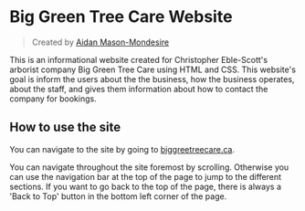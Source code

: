 # Big Green Tree Care Website
> Created by [Aidan Mason-Mondesire](https://github.com/aidanMasonmondesire)

This is an informational website created for Christopher Eble-Scott's arborist company Big Green Tree Care using HTML and CSS.
This website's goal is inform the users about the the business, how the business operates, about the staff, and gives them information 
about how to contact the company for bookings.

## How to use the site

You can navigate to the site by going to [biggreetreecare.ca](https://biggreentreecare.ca/).

You can navigate throughout the site foremost by scrolling. Otherwise you can use the navigation bar at the top of the page to jump to the different sections.
If you want to go back to the top of the page, there is always a 'Back to Top' button in the bottom left corner of the page.

